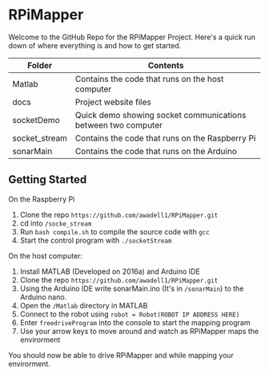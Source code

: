 # RPiMapper
Welcome to the GitHub Repo for the RPiMapper Project. Here's a quick run down of where everything is and how to get started.

| Folder        | Contents                                                      |
|---------------|---------------------------------------------------------------|
| Matlab        | Contains the code that runs on the host computer              |
| docs          | Project website files                                         |
| socketDemo    | Quick demo showing socket communications between two computer |
| socket_stream | Contains the code that runs on the Raspberry Pi               |
| sonarMain     | Contains the code that runs on the Arduino                    |

## Getting Started #
On the Raspberry Pi
1. Clone the repo `https://github.com/awadell1/RPiMapper.git`
2. cd into `/socke_stream`
3. Run `bash compile.sh` to compile the source code with `gcc`
4. Start the control program with `./socketStream`

On the host computer:
1. Install MATLAB (Developed on 2016a) and Arduino IDE
2. Clone the repo `https://github.com/awadell1/RPiMapper.git`
3. Using the Arduino IDE write sonarMain.ino (It's in `/sonarMain`) to the Arduino nano.
4. Open the `/Matlab` directory in MATLAB
5. Connect to the robot using `robot = Robot(ROBOT IP ADDRESS HERE)`
6. Enter `freedriveProgram` into the console to start the mapping program
7. Use your arrow keys to move around and watch as RPiMapper maps the envirorment

You should now be able to drive RPiMapper and while mapping your envirorment.

